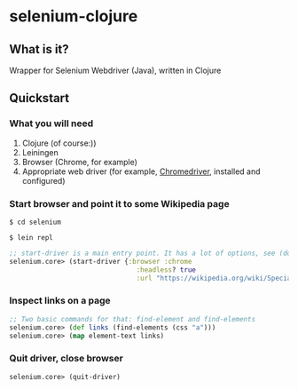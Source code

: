 # selenium-clojure

## What is it?
Wrapper for Selenium Webdriver (Java), written in Clojure

## Quickstart

### What you will need
1. Clojure (of course:))
2. Leiningen
3. Browser (Chrome, for example)
4. Appropriate web driver (for example, [Chromedriver](https://chromedriver.chromium.org/), installed and configured)

### Start browser and point it to some Wikipedia page
`$ cd selenium`

`$ lein repl`

```clojure
;; start-driver is a main entry point. It has a lot of options, see (doc start-driver)
selenium.core> (start-driver {:browser :chrome
                                :headless? true
                                :url "https://wikipedia.org/wiki/Special:Random"})
```
### Inspect links on a page
```clojure
;; Two basic commands for that: find-element and find-elements
selenium.core> (def links (find-elements (css "a")))
selenium.core> (map element-text links)
```

### Quit driver, close browser
```clojure
selenium.core> (quit-driver)
```
